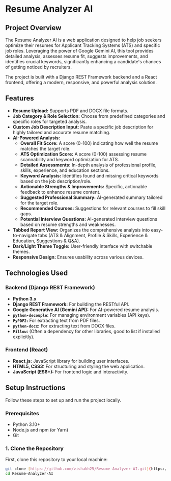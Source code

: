 # Resume Analyzer AI

## Project Overview

The Resume Analyzer AI is a web application designed to help job seekers optimize their resumes for Applicant Tracking Systems (ATS) and specific job roles. Leveraging the power of Google Gemini AI, this tool provides detailed analysis, assesses resume fit, suggests improvements, and identifies crucial keywords, significantly enhancing a candidate's chances of getting noticed by recruiters.

The project is built with a Django REST Framework backend and a React frontend, offering a modern, responsive, and powerful analysis solution.

## Features

* **Resume Upload:** Supports PDF and DOCX file formats.
* **Job Category & Role Selection:** Choose from predefined categories and specific roles for targeted analysis.
* **Custom Job Description Input:** Paste a specific job description for highly tailored and accurate resume matching.
* **AI-Powered Analysis:**
    * **Overall Fit Score:** A score (0-100) indicating how well the resume matches the target role.
    * **ATS Optimization Score:** A score (0-100) assessing resume scannability and keyword optimization for ATS.
    * **Detailed Assessments:** In-depth analysis of professional profile, skills, experience, and education sections.
    * **Keyword Analysis:** Identifies found and missing critical keywords based on the job description/role.
    * **Actionable Strengths & Improvements:** Specific, actionable feedback to enhance resume content.
    * **Suggested Professional Summary:** AI-generated summary tailored for the target role.
    * **Recommended Courses:** Suggestions for relevant courses to fill skill gaps.
    * **Potential Interview Questions:** AI-generated interview questions based on resume strengths and weaknesses.
* **Tabbed Report View:** Organizes the comprehensive analysis into easy-to-navigate tabs (ATS & Alignment, Profile & Skills, Experience & Education, Suggestions & Q&A).
* **Dark/Light Theme Toggle:** User-friendly interface with switchable themes.
* **Responsive Design:** Ensures usability across various devices.

## Technologies Used

### Backend (Django REST Framework)
* **Python 3.x**
* **Django REST Framework:** For building the RESTful API.
* **Google Generative AI (Gemini API):** For AI-powered resume analysis.
* **`python-decouple`:** For managing environment variables (API keys).
* **`PyPDF2`:** For extracting text from PDF files.
* **`python-docx`:** For extracting text from DOCX files.
* **`Pillow`:** (Often a dependency for other libraries, good to list if installed explicitly).

### Frontend (React)
* **React.js:** JavaScript library for building user interfaces.
* **HTML5, CSS3:** For structuring and styling the web application.
* **JavaScript (ES6+):** For frontend logic and interactivity.

## Setup Instructions

Follow these steps to set up and run the project locally.

### Prerequisites

* Python 3.10+
* Node.js and npm (or Yarn)
* Git

### 1. Clone the Repository

First, clone this repository to your local machine:

```bash
git clone [https://github.com/vishakh25/Resume-Analyzer-AI.git](https://github.com/your-username/Resume-Analyzer-AI.git)
cd Resume-Analyzer-AI
